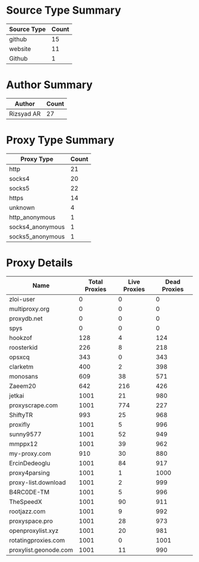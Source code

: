 # Source Type Summary

| Source Type | Count |
|-------------|-------|
| github | 15 |
| website | 11 |
| Github | 1 |


# Author Summary

| Author | Count |
|--------|-------|
| Rizsyad AR | 27 |


# Proxy Type Summary

| Proxy Type | Count |
|------------|-------|
| http | 21 |
| socks4 | 20 |
| socks5 | 22 |
| https | 14 |
| unknown | 4 |
| http_anonymous | 1 |
| socks4_anonymous | 1 |
| socks5_anonymous | 1 |


# Proxy Details

| Name | Total Proxies | Live Proxies | Dead Proxies |
|------|---------------|--------------|---------------|
| zloi-user | 0 | 0 | 0 |
| multiproxy.org | 0 | 0 | 0 |
| proxydb.net | 0 | 0 | 0 |
| spys | 0 | 0 | 0 |
| hookzof | 128 | 4 | 124 |
| roosterkid | 226 | 8 | 218 |
| opsxcq | 343 | 0 | 343 |
| clarketm | 400 | 2 | 398 |
| monosans | 609 | 38 | 571 |
| Zaeem20 | 642 | 216 | 426 |
| jetkai | 1001 | 21 | 980 |
| proxyscrape.com | 1001 | 774 | 227 |
| ShiftyTR | 993 | 25 | 968 |
| proxifly | 1001 | 5 | 996 |
| sunny9577 | 1001 | 52 | 949 |
| mmppx12 | 1001 | 39 | 962 |
| my-proxy.com | 910 | 30 | 880 |
| ErcinDedeoglu | 1001 | 84 | 917 |
| proxy4parsing | 1001 | 1 | 1000 |
| proxy-list.download | 1001 | 2 | 999 |
| B4RC0DE-TM | 1001 | 5 | 996 |
| TheSpeedX | 1001 | 90 | 911 |
| rootjazz.com | 1001 | 9 | 992 |
| proxyspace.pro | 1001 | 28 | 973 |
| openproxylist.xyz | 1001 | 20 | 981 |
| rotatingproxies.com | 1001 | 0 | 1001 |
| proxylist.geonode.com | 1001 | 11 | 990 |

